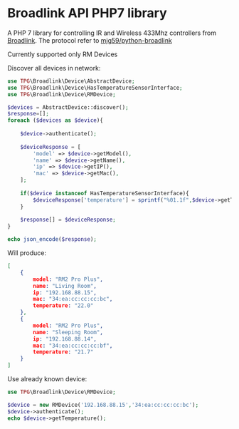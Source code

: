 # Broadlink API PHP7 library 

A PHP 7 library for controlling IR and Wireless 433Mhz controllers from [Broadlink](http://www.ibroadlink.com/rm/). 
The protocol refer to [mjg59/python-broadlink](https://github.com/mjg59/python-broadlink/blob/master/README.md)

Currently supported only RM Devices

Discover all devices in network:
```php
use TPG\Broadlink\Device\AbstractDevice;
use TPG\Broadlink\Device\HasTemperatureSensorInterface;
use TPG\Broadlink\Device\RMDevice;

$devices = AbstractDevice::discover();
$response=[];
foreach ($devices as $device){
    
    $device->authenticate();
    
    $deviceResponse = [
        'model' => $device->getModel(),
        'name' => $device->getName(),
        'ip' => $device->getIP(),
        'mac' => $device->getMac(),
    ];
    
    if($device instanceof HasTemperatureSensorInterface){
        $deviceResponse['temperature'] = sprintf("%01.1f",$device->getTemperature());
    }
    
    $response[] = $deviceResponse;
}

echo json_encode($response);
```
Will produce:
```json
[
    {
        model: "RM2 Pro Plus",
        name: "Living Room",
        ip: "192.168.88.15",
        mac: "34:ea:cc:cc:cc:bc",
        temperature: "22.0"
    },
    {
        model: "RM2 Pro Plus",
        name: "Sleeping Room",
        ip: "192.168.88.14",
        mac: "34:ea:cc:cc:cc:bf",
        temperature: "21.7"
    }
]
```

Use already known device:
```php
use TPG\Broadlink\Device\RMDevice;

$device = new RMDevice('192.168.88.15','34:ea:cc:cc:cc:bc');
$device->authenticate();
echo $device->getTemperature();
```